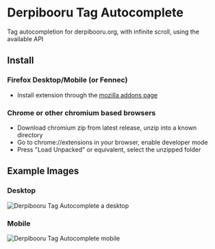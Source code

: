 # Derpibooru Tag Autocomplete
Tag autocompletion for derpibooru.org, with infinite scroll, using the available API

## Install
### Firefox Desktop/Mobile (or Fennec)
- Install extension through the [mozilla addons page ](https://addons.mozilla.org/en-GB/firefox/addon/derpibooru-tag-autocomplete/)
### Chrome or other chromium based browsers
- Download chromium zip from latest release, unzip into a known directory
- Go to chrome://extensions in your browser, enable developer mode
- Press "Load Unpacked" or equivalent, select the unzipped folder

## Example Images
### Desktop
![Derpibooru Tag Autocomplete a desktop](https://github.com/usyless/Derpibooru-Tag-Autocomplete/blob/main/assets/desktop.png?raw=true)
### Mobile
![Derpibooru Tag Autocomplete mobile](https://github.com/usyless/Derpibooru-Tag-Autocomplete/blob/main/assets/mobile.png?raw=true)

